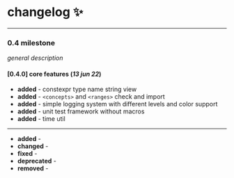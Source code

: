 # changelog :sparkles:

---

### 0.4 milestone

_general description_

#### [0.4.0] core features (_13 jun 22_)

- **added** - constexpr type name string view
- **added** - `<concepts>` and `<ranges>` check and import
- **added** - simple logging system with different levels and color support
- **added** - unit test framework without macros
- **added** - time util

---

- **added** - 
- **changed** - 
- **fixed** -
- **deprecated** -
- **removed** -